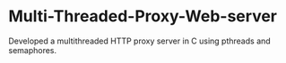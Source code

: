 # Multi-Threaded-Proxy-Web-server
Developed a multithreaded HTTP proxy server in C using pthreads and semaphores.
